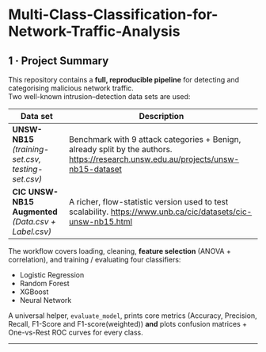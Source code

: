 # Multi-Class-Classification-for-Network-Traffic-Analysis

## 1 · Project Summary
This repository contains a **full, reproducible pipeline** for detecting and categorising malicious network traffic.  
Two well-known intrusion–detection data sets are used:

| Data set | Description |
|----------|---------------------|
| **UNSW-NB15**<br>*(training-set.csv, testing-set.csv)* | Benchmark with 9 attack categories + Benign, already split by the authors. https://research.unsw.edu.au/projects/unsw-nb15-dataset|
| **CIC UNSW-NB15 Augmented**<br>*(Data.csv + Label.csv)* | A richer, flow-statistic version used to test scalability. https://www.unb.ca/cic/datasets/cic-unsw-nb15.html|

The workflow covers loading, cleaning, **feature selection** (ANOVA + correlation), and training / evaluating four classifiers:

* Logistic Regression  
* Random Forest  
* XGBoost  
* Neural Network

A universal helper, `evaluate_model`, prints core metrics (Accuracy, Precision, Recall, F1-Score and F1-score(weighted)) **and** plots confusion matrices + One-vs-Rest ROC curves for every class.

---


